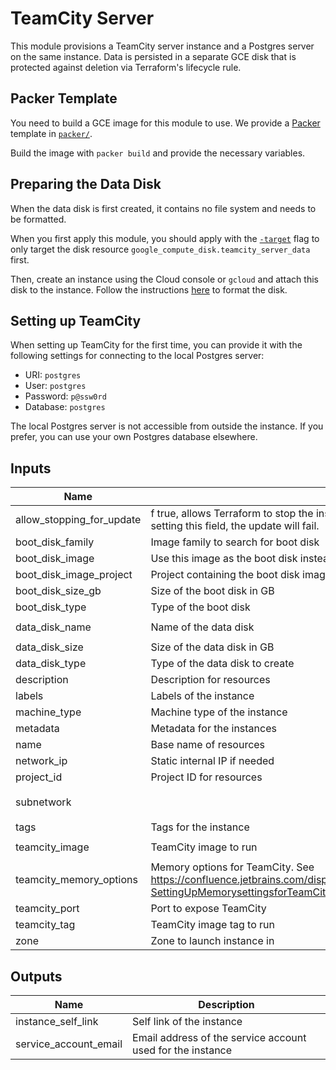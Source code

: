 # TeamCity Server

This module provisions a TeamCity server instance and a Postgres server on the same instance. Data
is persisted in a separate GCE disk that is protected against deletion via Terraform's lifecycle
rule.

## Packer Template

You need to build a GCE image for this module to use. We provide a [Packer](http://www.packer.io/)
template in [`packer/`](packer/).

Build the image with `packer build` and provide the necessary variables.

## Preparing the Data Disk

When the data disk is first created, it contains no file system and needs to be formatted.

When you first apply this module, you should apply with the
[`-target`](https://www.terraform.io/docs/commands/apply.html#target-resource) flag to only target
the disk resource `google_compute_disk.teamcity_server_data` first.

Then, create an instance using the Cloud console or `gcloud` and attach this disk to the instance.
Follow the instructions
[here](https://cloud.google.com/compute/docs/disks/add-persistent-disk#formatting) to format the
disk.

## Setting up TeamCity

When setting up TeamCity for the first time, you can provide it with the following settings for
connecting to the local Postgres server:

- URI: `postgres`
- User: `postgres`
- Password: `p@ssw0rd`
- Database: `postgres`

The local Postgres server is not accessible from outside the instance. If you prefer, you can use
your own Postgres database elsewhere.

## Inputs

| Name | Description | Type | Default | Required |
|------|-------------|:----:|:-----:|:-----:|
| allow\_stopping\_for\_update | f true, allows Terraform to stop the instance to update its properties. If you try to update a property that requires stopping the instance without setting this field, the update will fail. | string | `"true"` | no |
| boot\_disk\_family | Image family to search for boot disk | string | `"teamcity-server"` | no |
| boot\_disk\_image | Use this image as the boot disk instead of the default family | string | `""` | no |
| boot\_disk\_image\_project | Project containing the boot disk image if different from `project_id` | string | `""` | no |
| boot\_disk\_size\_gb | Size of the boot disk in GB | string | `"50"` | no |
| boot\_disk\_type | Type of the boot disk | string | `"pd-standard"` | no |
| data\_disk\_name | Name of the data disk | string | `"teamcity-server-data"` | no |
| data\_disk\_size | Size of the data disk in GB | string | `"100"` | no |
| data\_disk\_type | Type of the data disk to create | string | `"pd-ssd"` | no |
| description | Description for resources | string | `"TeamCity Server"` | no |
| labels | Labels of the instance | map | `<map>` | no |
| machine\_type | Machine type of the instance | string | `"n1-standard-1"` | no |
| metadata | Metadata for the instances | map | `<map>` | no |
| name | Base name of resources | string | `"teamcity-server"` | no |
| network\_ip | Static internal IP if needed | string | `""` | no |
| project\_id | Project ID for resources | string | n/a | yes |
| subnetwork |  | string | `"Subnetwork to attach the instance to"` | no |
| tags | Tags for the instance | list | `<list>` | no |
| teamcity\_image | TeamCity image to run | string | `"jetbrains/teamcity-server"` | no |
| teamcity\_memory\_options | Memory options for TeamCity. See https://confluence.jetbrains.com/display/TCD18/Installing+and+Configuring+the+TeamCity+Server#InstallingandConfiguringtheTeamCityServer-SettingUpMemorysettingsforTeamCityServer | string | `"-Xmx1024m"` | no |
| teamcity\_port | Port to expose TeamCity | string | `"80"` | no |
| teamcity\_tag | TeamCity image tag to run | string | `"2018.2.2"` | no |
| zone | Zone to launch instance in | string | n/a | yes |

## Outputs

| Name | Description |
|------|-------------|
| instance\_self\_link | Self link of the instance |
| service\_account\_email | Email address of the service account used for the instance |
